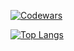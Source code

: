 [![Codewars](https://github.r2v.ch/codewars?user=Finnimonius&name=true&top_languages=true&stroke=%23b362ff)](https://www.codewars.com/users/Finnimonius)

[![Top Langs](https://github-readme-stats.vercel.app/api/top-langs/?username=Finnimonius&layout=compact&theme=radical)](https://github.com/Finnimonius)